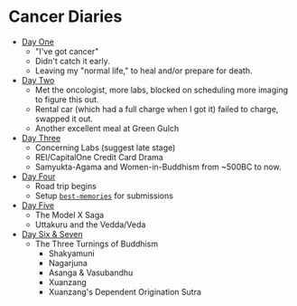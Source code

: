 # Cancer Diaries

* [Day One](./posts/11-20-2024-day-one.md)
  * "I've got cancer"
  * Didn't catch it early.
  * Leaving my "normal life," to heal and/or prepare for death.
* [Day Two](./posts/11-21-2024-day-two.md)
  * Met the oncologist, more labs, blocked on scheduling more imaging to figure this out.
  * Rental car (which had a full charge when I got it) failed to charge, swapped it out.
  * Another excellent meal at Green Gulch
* [Day Three](./posts/11-22-2024-day-three.md)
  * Concerning Labs (suggest late stage)
  * REI/CapitalOne Credit Card Drama
  * Samyukta-Agama and Women-in-Buddhism from ~500BC to now.
* [Day Four](./posts/11-23-2024-day-four.md)
  * Road trip begins
  * Setup [`best-memories`](./best-memories) for submissions
* [Day Five](./posts/11-24-2024-day-five.md)
  * The Model X Saga
  * Uttakuru and the Vedda/Veda
* [Day Six & Seven](./posts/11-26-2024-day-six-and-seven.md)
  * The Three Turnings of Buddhism
    * Shakyamuni
    * Nagarjuna
    * Asanga & Vasubandhu
    * Xuanzang
    * Xuanzang's Dependent Origination Sutra
